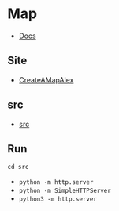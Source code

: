 # Map

- [Docs](docs/README.md)

## Site

- [CreateAMapAlex](https://SimonWalters1.github.io/CreateAMapAlex)

## src

- [src](src/)

## Run

`cd src`

- `python -m http.server`
- `python -m SimpleHTTPServer`
- `python3 -m http.server`
